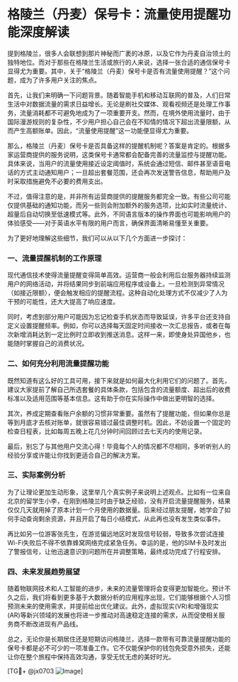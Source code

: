 # 格陵兰（丹麦）保号卡：流量使用提醒功能深度解读

提到格陵兰，很多人会联想到那片神秘而广袤的冰原，以及它作为丹麦自治领土的独特地位。而对于那些在格陵兰生活或旅行的人来说，选择一张合适的通信保号卡显得尤为重要。其中，关于“格陵兰（丹麦）保号卡是否有流量使用提醒？”这个问题，成为了许多用户关注的焦点。

首先，让我们来明确一下问题背景。随着智能手机和移动互联网的普及，人们日常生活中对数据流量的需求日益增长。无论是刷社交媒体、观看视频还是处理工作事务，流量消耗都不可避免地成为了一项重要开支。然而，在境外使用流量时，由于国际漫游规则的复杂性，不少用户担心自己会在不知情的情况下超出流量限额，从而产生高额账单。因此，“流量使用提醒”这一功能便显得尤为重要。

那么，格陵兰（丹麦）保号卡是否具备这样的提醒机制呢？答案是肯定的。根据多家运营商提供的服务说明，这类保号卡通常都会配备完善的流量监控与提醒功能。具体来说，当用户的流量使用接近设定阈值时，系统会通过短信、邮件甚至语音电话的方式主动通知用户；一旦超出套餐范围，还会再次发送警告信息，帮助用户及时采取措施避免不必要的费用支出。

不过，值得注意的是，并非所有运营商提供的提醒服务都完全一致。有些公司可能仅提供基础的通知功能，而另一些则会附加额外的服务选项，比如实时流量统计、超量后自动切换至低速模式等。此外，不同语言版本的操作界面也可能影响用户的体验感受——对于英语水平有限的用户而言，确保界面清晰易懂至关重要。

为了更好地理解这些细节，我们可以从以下几个方面进一步探讨：

### 一、流量提醒机制的工作原理

现代通信技术使得流量提醒变得简单高效。运营商一般会利用后台服务器持续监测用户的网络活动，并将结果同步到前端应用程序或设备上。一旦检测到异常情况（如接近限额），便会触发相应的提醒流程。这种自动化处理方式不仅减少了人为干预的可能性，还大大提高了响应速度。

同时，考虑到部分用户可能因为忘记检查手机状态而导致延误，许多平台还支持自定义设置提醒频率。例如，你可以选择每天固定时间接收一次汇总报告，或者在每次新增消耗达到一定比例时立即收到推送消息。这样一来，即使身处异国他乡，也能随时掌握自己的消费状况。

### 二、如何充分利用流量提醒功能

既然知道有这么好的工具可用，接下来就是如何最大化利用它们的问题了。首先，建议大家提前了解自己所选套餐的具体条款，包括包含的流量额度、超出后的收费标准以及适用范围等基本信息。这有助于你在实际操作中做出更明智的选择。

其次，养成定期查看账户余额的习惯非常重要。虽然有了提醒功能，但如果你总是等到月底才去核对账单，就很容易错过最佳调整时机。因此，不妨设置一个固定的检查日程表，比如每周五晚上花几分钟时间回顾过去七天内的使用记录。

最后，别忘了与其他用户交流心得！毕竟每个人的情况都不尽相同，多听听别人的经验分享或许能让你找到更适合自己的解决方案。

### 三、实际案例分析

为了让理论更加生动形象，这里举几个真实例子来说明上述观点。比如有一位来自北京的留学生小李，在刚到格陵兰时由于缺乏经验，没有开启流量提醒服务，结果仅仅几天就用掉了原本计划一个月使用的数据量。后来经过朋友提醒，她学会了如何手动查询剩余资源，并且开启了每日小结模式，从此再也没有发生类似事件。

再比如另一位游客张先生，在游览偏远地区时发现信号较弱，导致多次尝试连接Wi-Fi失败后不得不依靠蜂窝网络完成紧急任务。幸运的是，他的SIM卡及时发出了警报信号，让他迅速意识到问题所在并调整策略，最终成功完成了行程安排。

### 四、未来发展趋势展望

随着物联网技术和人工智能的进步，未来的流量管理将会变得更加智能化。预计不久之后，我们将看到更多基于大数据分析的应用程序出现，它们能够根据个人习惯预测未来的使用需求，并提前给出优化建议。此外，虚拟现实(VR)和增强现实(AR)等新兴领域的发展也将进一步推动对高速稳定连接的需求，从而促使相关服务商不断改进现有产品线。

总之，无论你是长期居住还是短期访问格陵兰，选择一款带有可靠流量提醒功能的保号卡都是必不可少的一项准备工作。它不仅能保护你的钱包免受意外损失，还能让你在整个旅程中保持高效沟通，享受无忧无虑的美好时光。

[TG💪+ @jx0703 ![Image](https://github.com/user-attachments/assets/dbca1d08-cadb-493c-b0ec-ad6f7a83f270)]